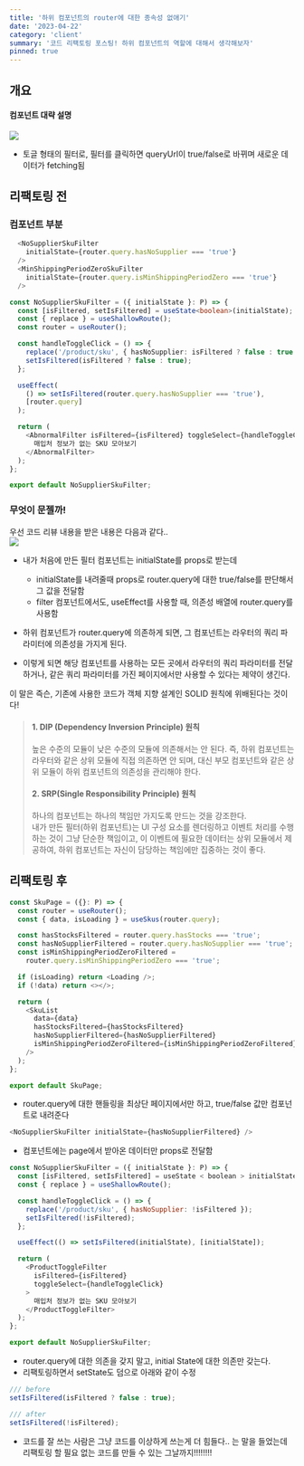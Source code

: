 ```yaml
---
title: '하위 컴포넌트의 router에 대한 종속성 없애기'
date: '2023-04-22'
category: 'client'
summary: '코드 리팩토링 포스팅! 하위 컴포넌트의 역할에 대해서 생각해보자'
pinned: true
---
```


## 개요

#### 컴포넌트 대략 설명

![](https://velog.velcdn.com/images/jiwonyyy/post/05adbce4-14e2-4a85-b085-15006c1e155c/image.png)

- 토글 형태의 필터로, 필터를 클릭하면 queryUrl이 true/false로 바뀌며 새로운 데이터가 fetching됨

## 리팩토링 전

### 컴포넌트 부분

```ts
  <NoSupplierSkuFilter
    initialState={router.query.hasNoSupplier === 'true'}
  />
  <MinShippingPeriodZeroSkuFilter
    initialState={router.query.isMinShippingPeriodZero === 'true'}
  />
```

```ts
const NoSupplierSkuFilter = ({ initialState }: P) => {
  const [isFiltered, setIsFiltered] = useState<boolean>(initialState);
  const { replace } = useShallowRoute();
  const router = useRouter();

  const handleToggleClick = () => {
    replace('/product/sku', { hasNoSupplier: isFiltered ? false : true });
    setIsFiltered(isFiltered ? false : true);
  };

  useEffect(
    () => setIsFiltered(router.query.hasNoSupplier === 'true'),
    [router.query]
  );

  return (
    <AbnormalFilter isFiltered={isFiltered} toggleSelect={handleToggleClick}>
      매입처 정보가 없는 SKU 모아보기
    </AbnormalFilter>
  );
};

export default NoSupplierSkuFilter;
```

### 무엇이 문젤까!

우선 코드 리뷰 내용을 받은 내용은 다음과 같다..  
![](https://velog.velcdn.com/images/jiwonyyy/post/a7bf0d53-0003-4def-9cd6-2a6f2c4ebd8a/image.png)

- 내가 처음에 만든 필터 컴포넌트는 initialState를 props로 받는데

  - initialState를 내려줄때 props로 router.query에 대한 true/false를 판단해서 그 값을 전달함
  - filter 컴포넌트에서도, useEffect를 사용할 때, 의존성 배열에 router.query를 사용함

- 하위 컴포넌트가 router.query에 의존하게 되면, 그 컴포넌트는 라우터의 쿼리 파라미터에 의존성을 가지게 된다.
- 이렇게 되면 해당 컴포넌트를 사용하는 모든 곳에서 라우터의 쿼리 파라미터를 전달하거나, 같은 쿼리 파라미터를 가진 페이지에서만 사용할 수 있다는 제약이 생긴다.

이 말은 즉슨, 기존에 사용한 코드가 객체 지향 설계인 SOLID 원칙에 위배된다는 것이다!

> #### 1\. DIP (Dependency Inversion Principle) 원칙
>
> 높은 수준의 모듈이 낮은 수준의 모듈에 의존해서는 안 된다. 즉, 하위 컴포넌트는 라우터와 같은 상위 모듈에 직접 의존하면 안 되며, 대신 부모 컴포넌트와 같은 상위 모듈이 하위 컴포넌트의 의존성을 관리해야 한다.
>
> #### 2\. SRP(Single Responsibility Principle) 원칙
>
> 하나의 컴포넌트는 하나의 책임만 가지도록 만드는 것을 강조한다.  
> 내가 만든 필터(하위 컴포넌트)는 UI 구성 요소를 렌더링하고 이벤트 처리를 수행하는 것이 그냥 단순한 책임이고, 이 이벤트에 필요한 데이터는 상위 모듈에서 제공하여, 하위 컴포넌트는 자신이 담당하는 책임에만 집중하는 것이 좋다.

## 리팩토링 후

```js
const SkuPage = ({}: P) => {
  const router = useRouter();
  const { data, isLoading } = useSkus(router.query);

  const hasStocksFiltered = router.query.hasStocks === 'true';
  const hasNoSupplierFiltered = router.query.hasNoSupplier === 'true';
  const isMinShippingPeriodZeroFiltered =
    router.query.isMinShippingPeriodZero === 'true';

  if (isLoading) return <Loading />;
  if (!data) return <></>;

  return (
    <SkuList
      data={data}
      hasStocksFiltered={hasStocksFiltered}
      hasNoSupplierFiltered={hasNoSupplierFiltered}
      isMinShippingPeriodZeroFiltered={isMinShippingPeriodZeroFiltered}
    />
  );
};

export default SkuPage;
```

- router.query에 대한 핸들링을 최상단 페이지에서만 하고, true/false 값만 컴포넌트로 내려준다

```js
<NoSupplierSkuFilter initialState={hasNoSupplierFiltered} />
```

- 컴포넌트에는 page에서 받아온 데이터만 props로 전달함

```js
const NoSupplierSkuFilter = ({ initialState }: P) => {
  const [isFiltered, setIsFiltered] = useState < boolean > initialState;
  const { replace } = useShallowRoute();

  const handleToggleClick = () => {
    replace('/product/sku', { hasNoSupplier: !isFiltered });
    setIsFiltered(!isFiltered);
  };

  useEffect(() => setIsFiltered(initialState), [initialState]);

  return (
    <ProductToggleFilter
      isFiltered={isFiltered}
      toggleSelect={handleToggleClick}
    >
      매입처 정보가 없는 SKU 모아보기
    </ProductToggleFilter>
  );
};

export default NoSupplierSkuFilter;
```

- router.query에 대한 의존을 갖지 말고, initial State에 대한 의존만 갖는다.
- 리팩토링하면서 setState도 덤으로 아래와 같이 수정

```js
/// before
setIsFiltered(isFiltered ? false : true);

/// after
setIsFiltered(!isFiltered);
```

- 코드를 잘 쓰는 사람은 그냥 코드를 이상하게 쓰는게 더 힘들다.. 는 말을 들었는데  
  리팩토링 할 필요 없는 코드를 만들 수 있는 그날까지!!!!!!!!

